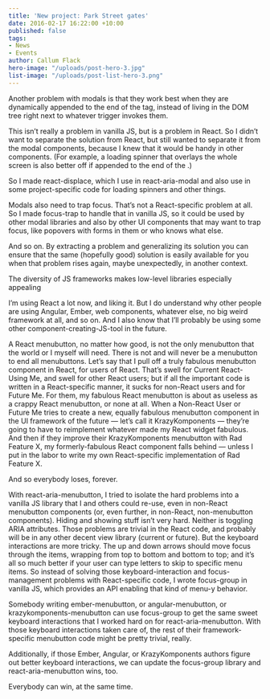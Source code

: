 ```yaml
---
title: 'New project: Park Street gates'
date: 2016-02-17 16:22:00 +10:00
published: false
tags:
- News
- Events
author: Callum Flack
hero-image: "/uploads/post-hero-3.jpg"
list-image: "/uploads/post-list-hero-3.png"
---
```


Another problem with modals is that they work best when they are dynamically appended to the end of the <body> tag, instead of living in the DOM tree right next to whatever trigger invokes them.

This isn’t really a problem in vanilla JS, but is a problem in React. So I didn’t want to separate the solution from React, but still wanted to separate it from the modal components, because I knew that it would be handy in other components. (For example, a loading spinner that overlays the whole screen is also better off if appended to the end of the <body>.)

So I made react-displace, which I use in react-aria-modal and also use in some project-specific code for loading spinners and other things.

Modals also need to trap focus. That’s not a React-specific problem at all. So I made focus-trap to handle that in vanilla JS, so it could be used by other modal libraries and also by other UI components that may want to trap focus, like popovers with forms in them or who knows what else.

And so on. By extracting a problem and generalizing its solution you can ensure that the same (hopefully good) solution is easily available for you when that problem rises again, maybe unexpectedly, in another context.

The diversity of JS frameworks makes low-level libraries especially appealing

I’m using React a lot now, and liking it. But I do understand why other people are using Angular, Ember, web components, whatever else, no big weird framework at all, and so on. And I also know that I’ll probably be using some other component-creating-JS-tool in the future.

A React menubutton, no matter how good, is not the only menubutton that the world or I myself will need. There is not and will never be a menubutton to end all menubuttons.
Let’s say that I pull off a truly fabulous menubutton component in React, for users of React. That’s swell for Current React-Using Me, and swell for other React users; but if all the important code is written in a React-specific manner, it sucks for non-React users and for Future Me. For them, my fabulous React menubutton is about as useless as a crappy React menubutton, or none at all. When a Non-React User or Future Me tries to create a new, equally fabulous menubutton component in the UI framework of the future — let’s call it KrazyKomponents — they’re going to have to reimplement whatever made my React widget fabulous. And then if they improve their KrazyKomponents menubutton with Rad Feature X, my formerly-fabulous React component falls behind — unless I put in the labor to write my own React-specific implementation of Rad Feature X.

And so everybody loses, forever.

With react-aria-menubutton, I tried to isolate the hard problems into a vanilla JS library that I and others could re-use, even in non-React menubutton components (or, even further, in non-React, non-menubutton components). Hiding and showing stuff isn’t very hard. Neither is toggling ARIA attributes. Those problems are trivial in the React code, and probably will be in any other decent view library (current or future). But the keyboard interactions are more tricky. The up and down arrows should move focus through the items, wrapping from top to bottom and bottom to top; and it’s all so much better if your user can type letters to skip to specific menu items. So instead of solving those keyboard-interaction and focus-management problems with React-specific code, I wrote focus-group in vanilla JS, which provides an API enabling that kind of menu-y behavior.

Somebody writing ember-menubutton, or angular-menubutton, or krazykomponents-menubutton can use focus-group to get the same sweet keyboard interactions that I worked hard on for react-aria-menubutton. With those keyboard interactions taken care of, the rest of their framework-specific menubutton code might be pretty trivial, really.

Additionally, if those Ember, Angular, or KrazyKomponents authors figure out better keyboard interactions, we can update the focus-group library and react-aria-menubutton wins, too.

Everybody can win, at the same time.
